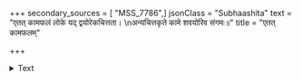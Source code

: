 +++
secondary_sources = [ "MSS_7786",]
jsonClass = "Subhaashita"
text = "एतत् कामफलं लोके यद् द्वयोरेकचित्तता।  \nअन्यचित्तकृते कामे शवयोरिव संगमः॥"
title = "एतत् कामफलम्"

+++

<details><summary>Text</summary>

एतत् कामफलं लोके यद् द्वयोरेकचित्तता।  
अन्यचित्तकृते कामे शवयोरिव संगमः॥
</details>
